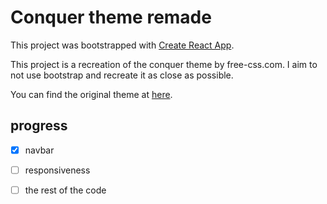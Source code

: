 # Conquer theme remade
This project was bootstrapped with [Create React App](https://github.com/facebook/create-react-app).

This project is a recreation of the conquer theme by free-css.com.
I aim to not use bootstrap and recreate it as close as possible.
 
You can find the original theme at [here](https://www.free-css.com/assets/files/free-css-templates/preview/page196/conquer/).

## progress
- [x] navbar
- [ ] responsiveness 
- [ ] the rest of the code

